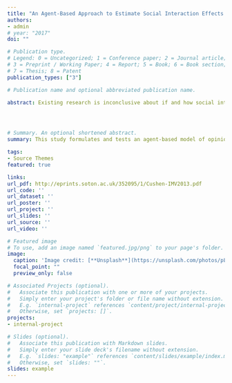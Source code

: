 ```yaml
---
title: "An Agent-Based Approach to Estimate Social Interaction Effects on Government Satisfaction in Germany"
authors:
- admin
# year: "2017"
doi: ""

# Publication type.
# Legend: 0 = Uncategorized; 1 = Conference paper; 2 = Journal article;
# 3 = Preprint / Working Paper; 4 = Report; 5 = Book; 6 = Book section;
# 7 = Thesis; 8 = Patent
publication_types: ["3"]

# Publication name and optional abbreviated publication name.

abstract: Existing research is inconclusive about if and how social interactions affect individuals' political preferences. This study formulates and tests an agent-based model of opinion dynamics which claims to explain the evolution of political preferences by means of social interaction effects. The approach incorporates a majority and a momentum mechanism claiming that individuals are affected by perceived opinion levels as well as by opinion changes. This theoretical model is empirically tested by estimating its parameters on government satisfaction in Germany. The results support the empirical validity of the approach. Beyond that, the findings suggest that individuals are rather affected by opinion changes than by opinion levels and that nonconformity plays a more important role in the evolution of the considered preference than conformity.




# Summary. An optional shortened abstract.
summary: This study formulates and tests an agent-based model of opinion dynamics which claims to explain the evolution of political preferences by means of social interaction effects.

tags:
- Source Themes
featured: true

links:
url_pdf: http://eprints.soton.ac.uk/352095/1/Cushen-IMV2013.pdf
url_code: ''
url_dataset: ''
url_poster: ''
url_project: ''
url_slides: ''
url_source: ''
url_video: ''

# Featured image
# To use, add an image named `featured.jpg/png` to your page's folder. 
image:
  caption: 'Image credit: [**Unsplash**](https://unsplash.com/photos/pLCdAaMFLTE)'
  focal_point: ""
  preview_only: false

# Associated Projects (optional).
#   Associate this publication with one or more of your projects.
#   Simply enter your project's folder or file name without extension.
#   E.g. `internal-project` references `content/project/internal-project/index.md`.
#   Otherwise, set `projects: []`.
projects:
- internal-project

# Slides (optional).
#   Associate this publication with Markdown slides.
#   Simply enter your slide deck's filename without extension.
#   E.g. `slides: "example"` references `content/slides/example/index.md`.
#   Otherwise, set `slides: ""`.
slides: example
---
```


